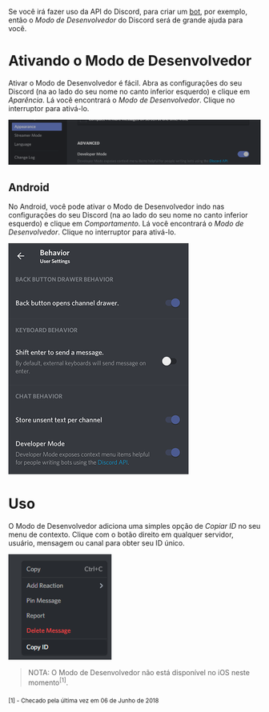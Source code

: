 <!-- TITLE: [PT] Modo de Desenvolvedor -->
<!-- SUBTITLE: Uma documentação detalhada do Modo de Desenvolvedor do Discord -->

Se você irá fazer uso da API do Discord, para criar um [bot](/pt/bots), por exemplo, então o *Modo de Desenvolvedor* do Discord será de grande ajuda para você.

# Ativando o Modo de Desenvolvedor
Ativar o Modo de Desenvolvedor é fácil. Abra as configurações do seu Discord (na <i class="icon-cog"></i> ao lado do seu nome no canto inferior esquerdo) e clique em *Aparência*. Lá você encontrará o *Modo de Desenvolvedor*. Clique no interruptor para ativá-lo.

![Interruptor do Modo de Desenvolvedor](/uploads/developer-mode/devmode-toggle.png "Devmode Toggle")

## Android
No Android, você pode ativar o Modo de Desenvolvedor indo nas configurações do seu Discord (na <i class="icon-cog"></i> ao lado do seu nome no canto inferior esquerdo) e clique em *Comportamento*. Lá você encontrará o *Modo de Desenvolvedor*. Clique no interruptor para ativá-lo.

![Interruptor do Modo de Desenvolvedor no Android](/uploads/developer-mode/devmode-toggle-android.png "Devmode Toggle Android")

# Uso
O Modo de Desenvolvedor adiciona uma simples opção de *Copiar ID* no seu menu de contexto. Clique com o botão direito em qualquer servidor, usuário, mensagem ou canal para obter seu ID único.

![Clique direito do modo de desenvolvedor](/uploads/developer-mode/devmode-rightclick.png "Devmode Rightclick")

> NOTA: O Modo de Desenvolvedor não está disponível no iOS neste momento<sup>[1]</sup>.

<sub>[1] - Checado pela última vez em 06 de Junho de 2018</sub>
